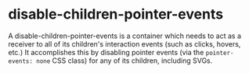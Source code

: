 # disable-children-pointer-events

A disable-children-pointer-events is a container which needs to act as a receiver to all of its children's interaction events (such as clicks, hovers, etc.) It accomplishes this by disabling pointer events (via the `pointer-events: none` CSS class) for any of its children, including SVGs. 

